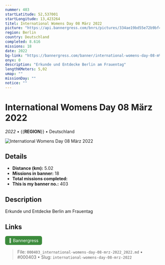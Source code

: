 ```yaml
---
nummer: 403
startLatitude: 52,537001
startLongitude: 13,423264
titel: International Womens Day 08 März 2022
picture: "https://api.bannergress.com/bnrs/pictures/334ae19bd55e72b9bf4ad987aacd8541"
region: Berlin
country: Deutschland
completed: 8.616
missions: 18
date: 2022
bg-link: "https://bannergress.com/banner/international-womens-day-08-m%C3%A4rz-2022-cd3c"
onyx: 0
description: "Erkunde und Entdecke Berlin am Frauentag"
lengthKMeters: 5,02
umap: ""
missionDay: ""
notice: ""
---
```

# International Womens Day 08 März 2022

*2022* • {{__REGION__}} • Deutschland

![International Womens Day 08 März 2022](https://api.bannergress.com/bnrs/pictures/334ae19bd55e72b9bf4ad987aacd8541)



## Details
- **Distance (km):** 5.02
- **Missions in banner:** 18
- **Total missions completed:** 
- **This is my banner no.:** 403



## Description
Erkunde und Entdecke Berlin am Frauentag



## Links
<a href="https://bannergress.com/banner/international-womens-day-08-m%C3%A4rz-2022-cd3c" target="_blank" style="display:inline-block;margin-right:8px;padding:6px 12px;background:#3c8b3c;color:#fff;text-decoration:none;border-radius:6px;">🔗 Bannergress</a>



> File: `000403_international-womens-day-08-mrz-2022_2022.md` • #000403 • Slug: `international-womens-day-08-mrz-2022`
